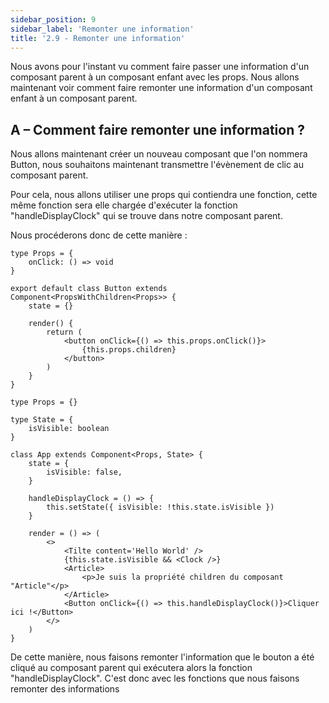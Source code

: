 ```yaml
---
sidebar_position: 9
sidebar_label: 'Remonter une information'
title: '2.9 - Remonter une information'
---
```


Nous avons pour l'instant vu comment faire passer une information d'un composant parent à un composant enfant avec les props. Nous allons maintenant voir comment faire remonter une information d'un composant enfant à un composant parent.

## A – Comment faire remonter une information ?

Nous allons maintenant créer un nouveau composant que l'on nommera Button, nous souhaitons maintenant transmettre l'évènement de clic au composant parent.

Pour cela, nous allons utiliser une props qui contiendra une fonction, cette même fonction sera elle chargée d'exécuter la fonction "handleDisplayClock" qui se trouve dans notre composant parent.

Nous procéderons donc de cette manière :

```tsx title=components/button.tsx
type Props = {
	onClick: () => void
}

export default class Button extends Component<PropsWithChildren<Props>> {
	state = {}

	render() {
		return (
			<button onClick={() => this.props.onClick()}>
				{this.props.children}
			</button>
		)
	}
}
```

```tsx title=app.tsx
type Props = {}

type State = {
	isVisible: boolean
}

class App extends Component<Props, State> {
	state = {
		isVisible: false,
	}

	handleDisplayClock = () => {
		this.setState({ isVisible: !this.state.isVisible })
	}

	render = () => (
		<>
			<Tilte content='Hello World' />
			{this.state.isVisible && <Clock />}
			<Article>
				<p>Je suis la propriété children du composant "Article"</p>
			</Article>
			<Button onClick={() => this.handleDisplayClock()}>Cliquer ici !</Button>
		</>
	)
}
```

De cette manière, nous faisons remonter l'information que le bouton a été cliqué au composant parent qui exécutera alors la fonction "handleDisplayClock". C'est donc avec les fonctions que nous faisons remonter des informations
